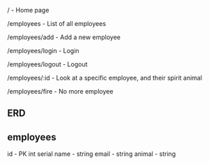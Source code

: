 / - Home page

/employees - List of all employees

/employees/add - Add a new employee

/employees/login - Login

/employees/logout - Logout

/employees/:id - Look at a specific employee, and their spirit animal

/employees/fire - No more employee

## ERD

employees
---------
id - PK int serial
name - string
email - string
animal - string


